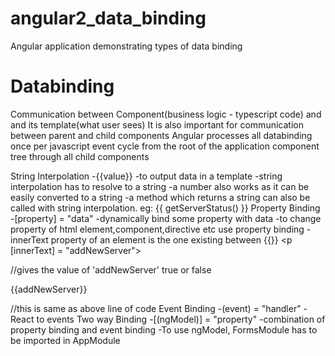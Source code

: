 # angular2_data_binding
Angular application demonstrating types of data binding

Databinding
=============
Communication between Component(business logic - typescript code) and and its template(what user sees)
It is also important for communication between parent and child components
Angular processes all databinding once per javascript event cycle from the root of the application component tree through all child components

String Interpolation 
	-{{value}} 
	-to output data in a template
	-string interpolation has to resolve to a string
	-a number also works as it can be easily converted to a string
	-a method which returns a string can also be called with string interpolation. eg: {{ getServerStatus() }}
Property Binding 
	-[property] = "data"
	-dynamically bind some property with data
	-to change property of html element,component,directive etc use property binding
	-innerText property of an element is the one existing between {{}} 
	  <p [innerText] = "addNewServer"></p> //gives the value of 'addNewServer' true or false	
	  <p> {{addNewServer}}</p> //this is same as above line of code
Event Binding 
	-(event) = "handler"
  -React to events
Two way Binding 
	-[(ngModel)] = "property"
	-combination of property binding and event binding
	-To use ngModel, FormsModule has to be imported in AppModule
